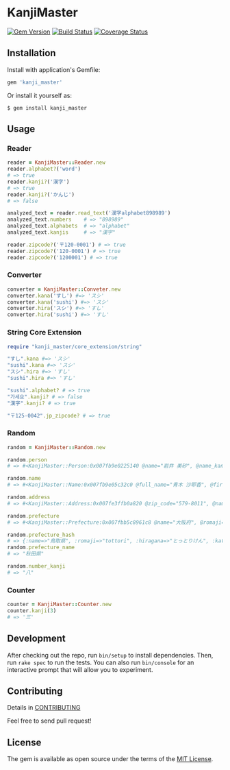 # KanjiMaster

[![Gem Version](https://badge.fury.io/rb/kanji_master.svg)](https://badge.fury.io/rb/kanji_master)
[![Build Status](https://travis-ci.org/ToUMenu/kanji-master.svg?branch=master)](https://travis-ci.org/ToUMenu/kanji-master)
[![Coverage Status](https://coveralls.io/repos/github/ToUMenu/kanji-master/badge.svg?branch=master)](https://coveralls.io/github/ToUMenu/kanji-master?branch=master)

## Installation

Install with application's Gemfile:

```ruby
gem 'kanji_master'
```

Or install it yourself as:

```shell
$ gem install kanji_master
```

## Usage

### Reader

```ruby
reader = KanjiMaster::Reader.new
reader.alphabet?('word')
# => true
reader.kanji?('漢字')
# => true
reader.kanji?('かんじ')
# => false

analyzed_text = reader.read_text('漢字alphabet898989')
analyzed_text.numbers    # => "898989"
analyzed_text.alphabets  # => "alphabet"
analyzed_text.kanjis     # => "漢字"

reader.zipcode?('〒120-0001') # => true
reader.zipcode?('120-0001') # => true
reader.zipcode?('1200001') # => true
```

### Converter

```ruby
converter = KanjiMaster::Conveter.new
converter.kana('すし') #=> 'スシ'
converter.kana('sushi') #=> 'スシ'
converter.hira('スシ') #=> 'すし'
converter.hira('sushi') #=> 'すし'
```

### String Core Extension

```ruby
require "kanji_master/core_extension/string"

"すし".kana #=> 'スシ'
"sushi".kana #=> 'スシ'
"スシ".hira #=> 'すし'
"sushi".hira #=> 'すし'

"sushi".alphabet? # => true
"가세요".kanji? # => false
"漢字".kanji? # => true

"〒125-0042".jp_zipcode? # => true
```

### Random

```ruby
random = KanjiMaster::Random.new

random.person
# => #<KanjiMaster::Person:0x007fb9e0225140 @name="岩井 美砂", @name_kana="イワイ ミサ", @gender="女", @bloodtype="A", @birthday="1980/08/08", @zip="672-8088", @address="兵庫県姫路市飾磨区英賀西町5-5-3", @address_kata="ヒョウゴケンヒメジシシカマクアガニシチョウ">

random.name
# => #<KanjiMaster::Name:0x007fb9e05c32c0 @full_name="青木 沙耶香", @first_name="沙耶香", @last_name="青木", @katakana="アオキ サヤカ", @kana="アオキ サヤカ", @hiragana="あおき さやか", @hira="あおき さやか">

random.address
# => #<KanjiMaster::Address:0x007fe3ffb0a820 @zip_code="579-8011", @name="大阪府東大阪市東石切町5-10-5", @katakana="オオサカフヒガシオオサカシヒガシイシキリチョウ", @kana="オオサカフヒガシオオサカシヒガシイシキリチョウ", @hiragana="おおさかふひがしおおさかしひがしいしきりちょう", @hira="おおさかふひがしおおさかしひがしいしきりちょう">

random.prefecture
# => #<KanjiMaster::Prefecture:0x007fbb5c8961c8 @name="大阪府", @romaji="osaka", @hiragana="おおさかふ", @katakana="オオサカフ", @area="関西">

random.prefecture_hash
# => {:name=>"鳥取県", :romaji=>"tottori", :hiragana=>"とっとりけん", :katakana=>"トットリケン", :area=>"中国"}
random.prefecture_name
# => "秋田県"

random.number_kanji
# => "八"
```

### Counter

```ruby
counter = KanjiMaster::Counter.new
counter.kanji(3)
# => '三'
```

## Development

After checking out the repo, run `bin/setup` to install dependencies. Then, run `rake spec` to run the tests. You can also run `bin/console` for an interactive prompt that will allow you to experiment.


## Contributing

Details in [CONTRIBUTING](/CONTRIBUTING.md)

Feel free to send pull request!

## License

The gem is available as open source under the terms of the [MIT License](http://opensource.org/licenses/MIT).
